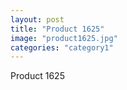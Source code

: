 ```yaml
---
layout: post
title: "Product 1625"
image: "product1625.jpg"
categories: "category1"
---
```

Product 1625
